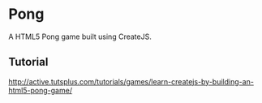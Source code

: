 # Pong

A HTML5 Pong game built using CreateJS.

## Tutorial

http://active.tutsplus.com/tutorials/games/learn-createjs-by-building-an-html5-pong-game/
